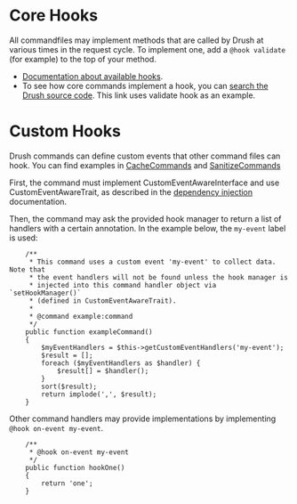 Core Hooks
============
All commandfiles may implement methods that are called by Drush at various times in the request cycle. To implement one, add a `@hook validate` (for example) to the top of your method.

- [Documentation about available hooks](https://github.com/consolidation/annotated-command/).
- To see how core commands implement a hook, you can [search the Drush source code](https://github.com/drush-ops/drush/search?q=%40hook+validate&type=Code&utf8=%E2%9C%93). This link uses validate hook as an example.

Custom Hooks
============

Drush commands can define custom events that other command files can hook. You can find examples in [CacheCommands](https://github.com/drush-ops/drush/blob/master/src/Commands/core/CacheCommands.php) and [SanitizeCommands](https://github.com/drush-ops/drush/blob/master/src/Drupal/Commands/sql/SanitizeCommands.php)

First, the command must implement CustomEventAwareInterface and use CustomEventAwareTrait, as described in the [dependency injection](dependency-injection.md) documentation.

Then, the command may ask the provided hook manager to return a list of handlers with a certain annotation. In the example below, the `my-event` label is used:
```
    /**
     * This command uses a custom event 'my-event' to collect data.  Note that
     * the event handlers will not be found unless the hook manager is
     * injected into this command handler object via `setHookManager()`
     * (defined in CustomEventAwareTrait).
     *
     * @command example:command
     */
    public function exampleCommand()
    {
        $myEventHandlers = $this->getCustomEventHandlers('my-event');
        $result = [];
        foreach ($myEventHandlers as $handler) {
            $result[] = $handler();
        }
        sort($result);
        return implode(',', $result);
    }
```

Other command handlers may provide implementations by implementing `@hook on-event my-event`.

```
    /**
     * @hook on-event my-event
     */
    public function hookOne()
    {
        return 'one';
    }
```
